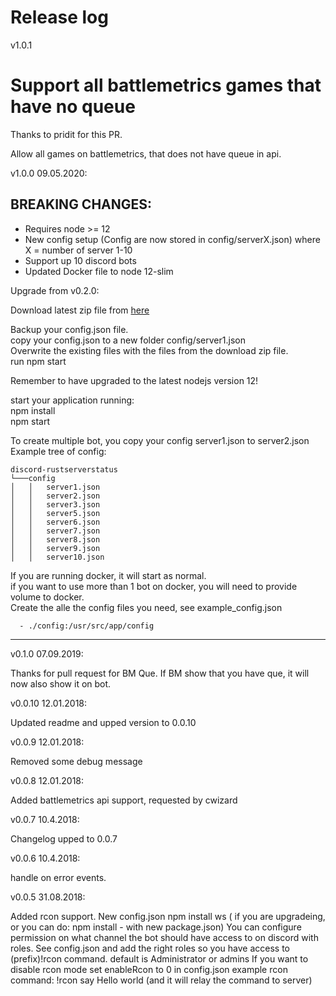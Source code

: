# Release log
v1.0.1
# Support all battlemetrics games that have no queue

Thanks to pridit for this PR.

Allow all games on battlemetrics, that does not have queue in api.

v1.0.0 09.05.2020:
## BREAKING CHANGES:
* Requires node >= 12
* New config setup (Config are now stored in config/serverX.json) where X = number of server 1-10
* Support up 10 discord bots
* Updated Docker file to node 12-slim

Upgrade from v0.2.0:

Download latest zip file from [here](https://github.com/kennethrisa/discord-rustserverstatus/releases)


Backup your config.json file.<br>
copy your config.json to a new folder config/server1.json<br>
Overwrite the existing files with the files from the download zip file.<br>
run npm start

Remember to have upgraded to the latest nodejs version 12!

start your application running: <br>
npm install<br>
npm start

To create multiple bot, you copy your config server1.json to server2.json<br>
Example tree of config:
```
discord-rustserverstatus
└───config
│   │   server1.json
│   │   server2.json
│   │   server3.json
│   │   server5.json
│   │   server6.json
│   │   server7.json
│   │   server8.json
│   │   server9.json
│   │   server10.json
```

If you are running docker, it will start as normal.<br>
if you want to use more than 1 bot on docker, you will need to provide volume to docker. <br>
Create the alle the config files you need, see example_config.json
```
  - ./config:/usr/src/app/config
``` 
---

v0.1.0 07.09.2019:

Thanks for pull request for BM Que.
If BM show that you have que, it will now also show it on bot.

v0.0.10 12.01.2018:

Updated readme and upped version to 0.0.10

v0.0.9 12.01.2018:

Removed some debug message

v0.0.8 12.01.2018:

Added battlemetrics api support, requested by cwizard

v0.0.7 10.4.2018:

Changelog upped to 0.0.7

v0.0.6 10.4.2018:

handle on error events.


v0.0.5 31.08.2018: 

Added rcon support. 
New config.json 
npm install ws ( if you are upgradeing, or you can do: npm install - with new package.json)
You can configure permission on what channel the bot should have access to on discord with roles.
See config.json and add the right roles so you have access to (prefix)!rcon command. default is Administrator or admins
If you want to disable rcon mode set enableRcon to 0 in config.json
example rcon command: !rcon say Hello world (and it will relay the command to server)